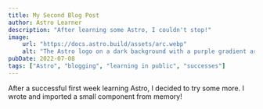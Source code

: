 ```yaml
---
title: My Second Blog Post
author: Astro Learner
description: "After learning some Astro, I couldn't stop!"
image:
    url: "https://docs.astro.build/assets/arc.webp"
    alt: "The Astro logo on a dark background with a purple gradient arc."
pubDate: 2022-07-08
tags: ["Astro", "blogging", "learning in public", "successes"]
---
```

After a successful first week learning Astro, I decided to try some more. I wrote and imported a small component from memory!